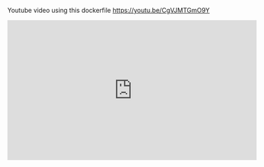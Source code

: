 Youtube video using this dockerfile
https://youtu.be/CgVJMTGmO9Y


<iframe width="560" height="315" src="https://www.youtube.com/embed/CgVJMTGmO9Y" frameborder="0" allowfullscreen></iframe>
